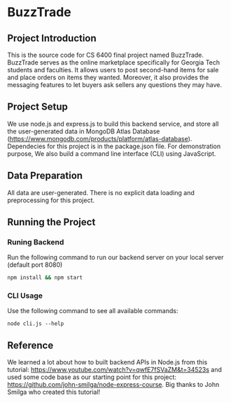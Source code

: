 # BuzzTrade

## Project Introduction

This is the source code for CS 6400 final project named BuzzTrade. BuzzTrade serves as the online marketplace specifically for Georgia Tech students and faculties. It allows users to post second-hand items for sale and place orders on items they wanted. Moreover, it also provides the messaging features to let buyers ask sellers any questions they may have.

## Project Setup

We use node.js and express.js to build this backend service, and store all the user-generated data in MongoDB Atlas Database (https://www.mongodb.com/products/platform/atlas-database). Dependecies for this project is in the package.json file. For demonstration purpose, We also build a command line interface (CLI) using JavaScript.

## Data Preparation

All data are user-generated. There is no explicit data loading and preprocessing for this project.

## Running the Project

### Runing Backend

Run the following command to run our backend server on your local server (default port 8080)

```bash
npm install && npm start
```

### CLI Usage

Use the following command to see all available commands:

```
node cli.js --help
```

## Reference

We learned a lot about how to built backend APIs in Node.js from this tutorial: https://www.youtube.com/watch?v=qwfE7fSVaZM&t=34523s and used some code base as our starting point for this project: https://github.com/john-smilga/node-express-course. Big thanks to John Smilga who created this tutorial!
